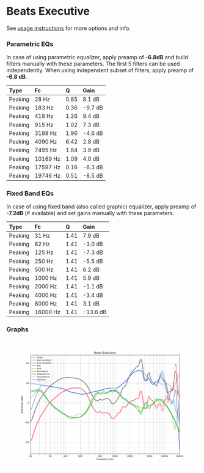 # Beats Executive
See [usage instructions](https://github.com/jaakkopasanen/AutoEq#usage) for more options and info.

### Parametric EQs
In case of using parametric equalizer, apply preamp of **-6.8dB** and build filters manually
with these parameters. The first 5 filters can be used independently.
When using independent subset of filters, apply preamp of **-6.8 dB**.

| Type    | Fc       |    Q | Gain    |
|:--------|:---------|:-----|:--------|
| Peaking | 28 Hz    | 0.85 | 8.1 dB  |
| Peaking | 183 Hz   | 0.36 | -9.7 dB |
| Peaking | 419 Hz   | 1.26 | 9.4 dB  |
| Peaking | 915 Hz   | 1.02 | 7.3 dB  |
| Peaking | 3188 Hz  | 1.96 | -4.6 dB |
| Peaking | 4090 Hz  | 6.42 | 2.8 dB  |
| Peaking | 7495 Hz  | 1.84 | 3.9 dB  |
| Peaking | 10169 Hz | 1.09 | 4.0 dB  |
| Peaking | 17597 Hz | 0.16 | -6.3 dB |
| Peaking | 19746 Hz | 0.51 | -8.5 dB |

### Fixed Band EQs
In case of using fixed band (also called graphic) equalizer, apply preamp of **-7.2dB**
(if available) and set gains manually with these parameters.

| Type    | Fc       |    Q | Gain     |
|:--------|:---------|:-----|:---------|
| Peaking | 31 Hz    | 1.41 | 7.9 dB   |
| Peaking | 62 Hz    | 1.41 | -3.0 dB  |
| Peaking | 125 Hz   | 1.41 | -7.3 dB  |
| Peaking | 250 Hz   | 1.41 | -5.5 dB  |
| Peaking | 500 Hz   | 1.41 | 6.2 dB   |
| Peaking | 1000 Hz  | 1.41 | 5.9 dB   |
| Peaking | 2000 Hz  | 1.41 | -1.1 dB  |
| Peaking | 4000 Hz  | 1.41 | -3.4 dB  |
| Peaking | 8000 Hz  | 1.41 | 3.1 dB   |
| Peaking | 16000 Hz | 1.41 | -13.6 dB |

### Graphs
![](./Beats%20Executive.png)